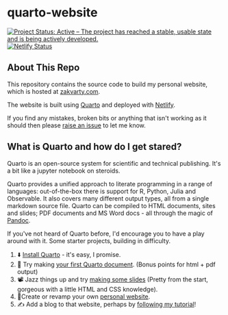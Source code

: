 # quarto-website

[![Project Status: Active – The project has reached a stable, usable state and is being actively developed.](https://www.repostatus.org/badges/latest/active.svg)](https://www.repostatus.org/#active)
[![Netlify Status](https://api.netlify.com/api/v1/badges/bb83f518-1131-4c8f-ac38-ca7dd1874c8f/deploy-status)](https://app.netlify.com/sites/magical-entremet-4e64cc/deploys)

## About This Repo 

This repository contains the source code to build my personal website, which is hosted at [zakvarty.com](https://www.zakvarty.com/).

The website is built using [Quarto](https://quarto.org/) and deployed with [Netlify](https://app.netlify.com/).

If you find any mistakes, broken bits or anything that isn't working as it should then please [raise an issue](https://github.com/zakvarty/quarto-website/issues) to let me know.


## What is Quarto and how do I get stared? 

Quarto is an open-source system for scientific and technical publishing. It's a bit like a jupyter notebook on steroids.

Quarto provides a unified approach to literate programming in a range of languages: out-of-the-box there is support for R, Python, Julia and Observable. It also covers many different output types, all from a single markdown source file. Quarto can be compiled to HTML documents, sites and slides; PDF documents and MS Word docs - all through the magic of [Pandoc](https://pandoc.org/).

If you've not heard of Quarto before, I'd encourage you to have a play around with it. Some starter projects, building in difficulty.

1. :arrow_down: [Install Quarto](https://quarto.org/docs/get-started/) - it's easy, I promise. 
2. :memo: Try making [your first Quarto document](https://quarto.org/docs/get-started/hello/text-editor.html). (Bonus points for html + pdf output)
3. :film_projector: Jazz things up and try [making some slides](https://quarto.org/docs/presentations/) (Pretty from the start, gorgeous with a little HTML and CSS knowledge).
4. :bust_in_silhouette:Create or revamp your own [personal website](https://quarto.org/docs/websites/).
5. :writing_hand: Add a blog to that website, perhaps by [following my tutorial](https://www.zakvarty.com/blog/2022-09-26-adding-a-quarto-blog/)!


